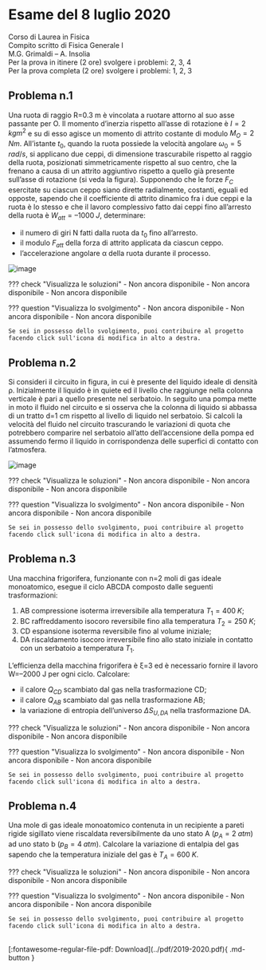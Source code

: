 # Esame del 8 luglio 2020
Corso di Laurea in Fisica <br>
Compito scritto di Fisica Generale I <br>
M.G. Grimaldi – A. Insolia <br>
Per la prova in itinere (2 ore) svolgere i problemi: 2, 3, 4 <br>
Per la prova completa (2 ore) svolgere i problemi: 1, 2, 3 <br>

## Problema n.1
Una ruota di raggio R=0.3 m è vincolata a ruotare attorno al suo asse passante per O. Il momento d’inerzia rispetto all’asse di rotazione è $I=2 \; kg m^2$ e su di esso agisce un momento di attrito costante di modulo $M_O=2 \; Nm$. All’istante $t_0$, quando la ruota possiede la velocità angolare $ω_0=5 \; rad/s$, si applicano due ceppi, di dimensione trascurabile rispetto al raggio della ruota, posizionati simmetricamente rispetto al suo centro, che la frenano a causa di un attrito aggiuntivo rispetto a quello già presente sull’asse di rotazione (si veda la figura). Supponendo che le forze $F_C$ esercitate su ciascun ceppo siano dirette radialmente, costanti, eguali ed opposte, sapendo che il coefficiente di attrito dinamico fra i due ceppi e la ruota è lo stesso e che il lavoro complessivo fatto dai ceppi fino all’arresto della ruota è $W_{att}=–1000 \; J$, determinare: 

- il numero di giri N fatti dalla ruota da $t_0$ fino all’arresto. 
- il modulo $F_{att}$ della forza di attrito applicata da ciascun ceppo. 
- l’accelerazione angolare α della ruota durante il processo.

![image](https://user-images.githubusercontent.com/77018886/153266016-0a89ffc5-65c7-4160-9ce0-8a432f1b502c.png)

??? check "Visualizza le soluzioni"
    - Non ancora disponibile
    - Non ancora disponibile
    - Non ancora disponibile

??? question "Visualizza lo svolgimento"
    - Non ancora disponibile
    - Non ancora disponibile
    - Non ancora disponibile
    
    Se sei in possesso dello svolgimento, puoi contribuire al progetto facendo click sull'icona di modifica in alto a destra.

## Problema n.2
Si consideri il circuito in figura, in cui è presente del liquido ideale di densità ρ. Inizialmente il liquido è in quiete ed il livello che raggiunge nella colonna verticale è pari a quello presente nel serbatoio. In seguito una pompa mette in moto il fluido nel circuito e si osserva che la colonna di liquido si abbassa di un tratto d=1 cm rispetto al livello di liquido nel serbatoio. Si calcoli la velocità del fluido nel circuito trascurando le variazioni di quota che potrebbero comparire nel serbatoio all’atto dell’accensione della pompa ed assumendo fermo il liquido in corrispondenza delle superfici di contatto con l’atmosfera.

![image](https://user-images.githubusercontent.com/77018886/153266064-6234293e-cb6a-4582-90fa-959fd48eb6af.png)

??? check "Visualizza le soluzioni"
    - Non ancora disponibile
    - Non ancora disponibile
    - Non ancora disponibile

??? question "Visualizza lo svolgimento"
    - Non ancora disponibile
    - Non ancora disponibile
    - Non ancora disponibile
    
    Se sei in possesso dello svolgimento, puoi contribuire al progetto facendo click sull'icona di modifica in alto a destra.

## Problema n.3
Una macchina frigorifera, funzionante con n=2 moli di gas ideale monoatomico, esegue il ciclo ABCDA composto dalle seguenti trasformazioni: 

1. AB compressione isoterma irreversibile alla temperatura $T_1=400 \; K$; 
1. BC raffreddamento isocoro reversibile fino alla temperatura $T_2=250 \; K$; 
1. CD espansione isoterma reversibile fino al volume iniziale; 
1. DA riscaldamento isocoro irreversibile fino allo stato iniziale in contatto con un serbatoio a temperatura $T_1$. 

L’efficienza della macchina frigorifera è ξ=3 ed è necessario fornire il lavoro W=–2000 J per ogni ciclo. Calcolare: 

- il calore $Q_{CD}$ scambiato dal gas nella trasformazione CD; 
- il calore $Q_{AB}$ scambiato dal gas nella trasformazione AB; 
- la variazione di entropia dell’universo $ΔS_{U,DA}$ nella trasformazione DA.

??? check "Visualizza le soluzioni"
    - Non ancora disponibile
    - Non ancora disponibile
    - Non ancora disponibile

??? question "Visualizza lo svolgimento"
    - Non ancora disponibile
    - Non ancora disponibile
    - Non ancora disponibile
    
    Se sei in possesso dello svolgimento, puoi contribuire al progetto facendo click sull'icona di modifica in alto a destra.

## Problema n.4
Una mole di gas ideale monoatomico contenuta in un recipiente a pareti rigide sigillato viene riscaldata reversibilmente da uno stato A ($p_A=2 \; atm$) ad uno stato b ($p_B=4 \; atm$). Calcolare la variazione di entalpia del gas sapendo che la temperatura iniziale del gas è $T_A=600 \; K$.

??? check "Visualizza le soluzioni"
    - Non ancora disponibile
    - Non ancora disponibile
    - Non ancora disponibile

??? question "Visualizza lo svolgimento"
    - Non ancora disponibile
    - Non ancora disponibile
    - Non ancora disponibile
    
    Se sei in possesso dello svolgimento, puoi contribuire al progetto facendo click sull'icona di modifica in alto a destra.

<br>
[:fontawesome-regular-file-pdf: Download](../pdf/2019-2020.pdf){ .md-button }